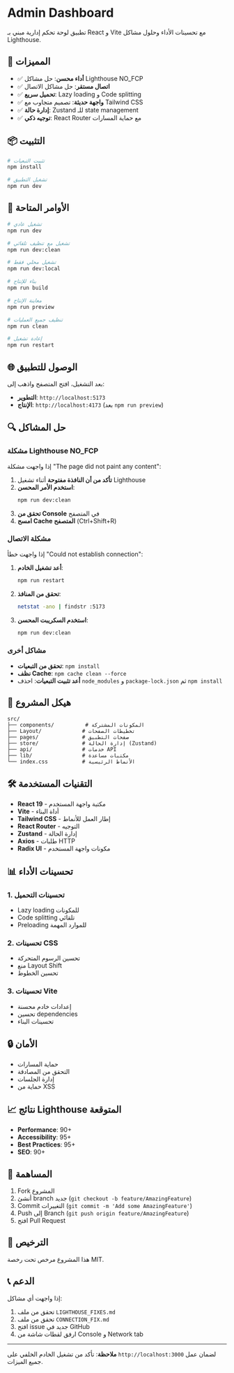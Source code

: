 # Admin Dashboard

تطبيق لوحة تحكم إدارية مبني بـ React و Vite مع تحسينات الأداء وحلول مشاكل Lighthouse.

## 🚀 المميزات

- ✅ **أداء محسن**: حل مشاكل Lighthouse NO_FCP
- ✅ **اتصال مستقر**: حل مشاكل الاتصال
- ✅ **تحميل سريع**: Lazy loading و Code splitting
- ✅ **واجهة حديثة**: تصميم متجاوب مع Tailwind CSS
- ✅ **إدارة حالة**: Zustand للـ state management
- ✅ **توجيه ذكي**: React Router مع حماية المسارات

## 📦 التثبيت

```bash
# تثبيت التبعيات
npm install

# تشغيل التطبيق
npm run dev
```

## 🔧 الأوامر المتاحة

```bash
# تشغيل عادي
npm run dev

# تشغيل مع تنظيف تلقائي
npm run dev:clean

# تشغيل محلي فقط
npm run dev:local

# بناء للإنتاج
npm run build

# معاينة الإنتاج
npm run preview

# تنظيف جميع العمليات
npm run clean

# إعادة تشغيل
npm run restart
```

## 🌐 الوصول للتطبيق

بعد التشغيل، افتح المتصفح واذهب إلى:

- **التطوير**: `http://localhost:5173`
- **الإنتاج**: `http://localhost:4173` (بعد `npm run preview`)

## 🔍 حل المشاكل

### مشكلة Lighthouse NO_FCP

إذا واجهت مشكلة "The page did not paint any content":

1. **تأكد من أن النافذة مفتوحة** أثناء تشغيل Lighthouse
2. **استخدم الأمر المحسن**:
   ```bash
   npm run dev:clean
   ```
3. **تحقق من Console** في المتصفح
4. **امسح Cache المتصفح** (Ctrl+Shift+R)

### مشكلة الاتصال

إذا واجهت خطأ "Could not establish connection":

1. **أعد تشغيل الخادم**:
   ```bash
   npm run restart
   ```
2. **تحقق من المنافذ**:
   ```bash
   netstat -ano | findstr :5173
   ```
3. **استخدم السكريبت المحسن**:
   ```bash
   npm run dev:clean
   ```

### مشاكل أخرى

- **تحقق من التبعيات**: `npm install`
- **نظف Cache**: `npm cache clean --force`
- **أعد تثبيت التبعيات**: احذف `node_modules` و `package-lock.json` ثم `npm install`

## 📁 هيكل المشروع

```
src/
├── components/          # المكونات المشتركة
├── Layout/             # تخطيطات الصفحات
├── pages/              # صفحات التطبيق
├── store/              # إدارة الحالة (Zustand)
├── api/                # خدمات API
├── lib/                # مكتبات مساعدة
└── index.css           # الأنماط الرئيسية
```

## 🛠️ التقنيات المستخدمة

- **React 19** - مكتبة واجهة المستخدم
- **Vite** - أداة البناء
- **Tailwind CSS** - إطار العمل للأنماط
- **React Router** - التوجيه
- **Zustand** - إدارة الحالة
- **Axios** - طلبات HTTP
- **Radix UI** - مكونات واجهة المستخدم

## 📊 تحسينات الأداء

### 1. تحسينات التحميل

- Lazy loading للمكونات
- Code splitting تلقائي
- Preloading للموارد المهمة

### 2. تحسينات CSS

- تحسين الرسوم المتحركة
- منع Layout Shift
- تحسين الخطوط

### 3. تحسينات Vite

- إعدادات خادم محسنة
- تحسين dependencies
- تحسينات البناء

## 🔒 الأمان

- حماية المسارات
- التحقق من المصادقة
- إدارة الجلسات
- حماية من XSS

## 📈 نتائج Lighthouse المتوقعة

- **Performance**: 90+
- **Accessibility**: 95+
- **Best Practices**: 95+
- **SEO**: 90+

## 🤝 المساهمة

1. Fork المشروع
2. أنشئ branch جديد (`git checkout -b feature/AmazingFeature`)
3. Commit التغييرات (`git commit -m 'Add some AmazingFeature'`)
4. Push إلى Branch (`git push origin feature/AmazingFeature`)
5. افتح Pull Request

## 📝 الترخيص

هذا المشروع مرخص تحت رخصة MIT.

## 📞 الدعم

إذا واجهت أي مشاكل:

1. تحقق من ملف `LIGHTHOUSE_FIXES.md`
2. تحقق من ملف `CONNECTION_FIX.md`
3. افتح issue جديد في GitHub
4. ارفق لقطات شاشة من Console و Network tab

---

**ملاحظة**: تأكد من تشغيل الخادم الخلفي على `http://localhost:3000` لضمان عمل جميع الميزات.
